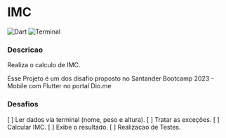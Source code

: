 # IMC
![Dart](https://img.shields.io/badge/dart-%230175C2.svg?style=for-the-badge&logo=dart&logoColor=white) ![Terminal](https://badgen.net/badge/icon/terminal?icon=terminal&label)
### Descricao
Realiza o calculo de IMC.

Esse Projeto é um dos disafio proposto no Santander Bootcamp 2023 - Mobile com Flutter no portal Dio.me

### Desafios
[ ] Ler dados via terminal (nome, peso e altura).
[ ] Tratar as exceçôes.
[ ] Calcular IMC.
[ ] Exibe o resultado.
[ ] Realizacao de Testes.

